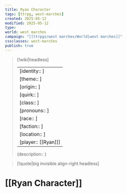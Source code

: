 ```yaml
---
title: Ryan Character
tags: [ttrpg, west-marches]
created: 2025-05-12
modified: 2025-05-12
type: 
world: west marches
campaign: "[[ttrpgs/west marches/World|west marches]]"
cssclasses: west-marches
publish: true
---
```


> [!wiki|headless]
>
> |               |
> | ------------- |
> | [identity:: ] |
> | [theme:: ] |
> | [origin:: ] |
> | [quirk:: ] |
> | [class:: ] |
> | [pronouns:: ] |
> | [race:: ] |
> | [faction:: ] |
> | [location:: ] |
> | [player:: [[Ryan]]] |
>
> (description:: )

> [!quote|big invisible align-right headless]

# [[Ryan Character]]
